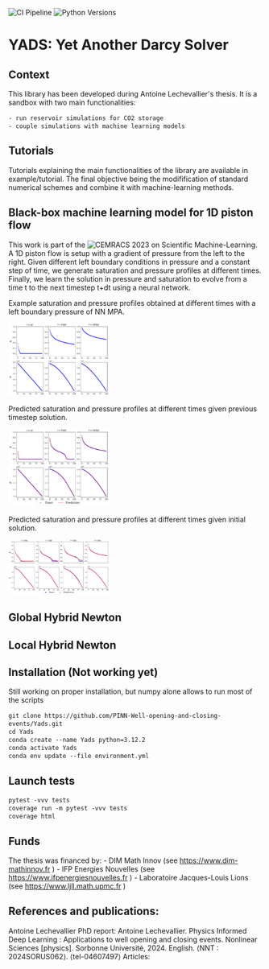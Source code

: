 ![CI Pipeline](https://github.com/PINN-Well-opening-and-closing-events/Yads/actions/workflows/build-test.yml/badge.svg)
![Python Versions](https://img.shields.io/badge/python-3.8%20%7C%203.9%20%7C%203.11%20%7C%203.12-blue)


# YADS: Yet Another Darcy Solver
## Context 
This library has been developed during Antoine Lechevallier's thesis. It is a sandbox with two main functionalities: 

    - run reservoir simulations for CO2 storage
    - couple simulations with machine learning models


## Tutorials 
Tutorials explaining the main functionalities of the library are available in example/tutorial. The final objective being the modifification of standard numerical schemes and combine it with machine-learning methods. 

## Black-box machine learning model for 1D piston flow

This work is part of the ![CEMRACS 2023](http://smai.emath.fr/cemracs/cemracs23/) on Scientific Machine-Learning. A 1D piston flow is setup with a gradient of pressure from the left to the right. Given different left boundary conditions in pressure and a constant step of time, we generate saturation and pressure profiles at different times. Finally, we learn the solution in pressure and saturation to evolve from a time t to the next timestep t+dt using a neural network. 

Example saturation and pressure profiles obtained at different times with a left boundary pressure of NN MPA. 

<img src="https://github.com/PINN-Well-opening-and-closing-events/Yads/blob/main/yads/thesis_approaches/CEMRACS/models/article_ressources/figs/sample_piston_darcy.pdf" alt="Logo" width="200"/>


Predicted saturation and pressure profiles at different times given previous timestep solution. 

<img src="https://github.com/PINN-Well-opening-and-closing-events/Yads/blob/main/yads/thesis_approaches/CEMRACS/models/article_ressources/figs/sample_pred_darcy.pdf" alt="Logo" width="200"/>

Predicted saturation and pressure profiles at different times given initial solution.  

<img src="https://github.com/PINN-Well-opening-and-closing-events/Yads/blob/main/yads/thesis_approaches/CEMRACS/models/article_ressources/figs/sample_black_box_train_good.pdf" alt="Logo" width="200"/>

## Global Hybrid Newton

## Local Hybrid Newton

## Installation (Not working yet)

Still working on proper installation, but numpy alone allows to run most of the scripts 
    
    git clone https://github.com/PINN-Well-opening-and-closing-events/Yads.git
    cd Yads
    conda create --name Yads python=3.12.2
    conda activate Yads
    conda env update --file environment.yml

## Launch tests

    pytest -vvv tests
    coverage run -m pytest -vvv tests
    coverage html 

## Funds
The thesis was financed by:
    - DIM Math Innov (see https://www.dim-mathinnov.fr )
    - IFP Energies Nouvelles (see https://www.ifpenergiesnouvelles.fr )
    - Laboratoire Jacques-Louis Lions (see https://www.ljll.math.upmc.fr )

## References and publications:
Antoine Lechevallier PhD report:
Antoine Lechevallier. Physics Informed Deep Learning : Applications to well opening and closing events. Nonlinear Sciences [physics]. Sorbonne Université, 2024. English. ⟨NNT : 2024SORUS062⟩. ⟨tel-04607497⟩
Articles:




